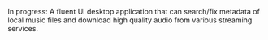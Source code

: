 ﻿In progress:
A fluent UI desktop application that can search/fix metadata of local music files and download high quality audio from various streaming services. 
